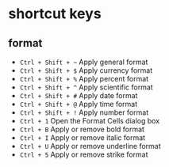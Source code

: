 # shortcut keys

## format
- `Ctrl + Shift + ~` Apply general format
- `Ctrl + Shift + $` Apply currency format
- `Ctrl + Shift + %` Apply percent format
- `Ctrl + Shift + ^` Apply scientific format
- `Ctrl + Shift + #` Apply date format
- `Ctrl + Shift + @` Apply time format
- `Ctrl + Shift + !` Apply number format
- `Ctrl + 1` Open the Format Cells dialog box
- `Ctrl + B` Apply or remove bold format
- `Ctrl + I` Apply or remove italic format
- `Ctrl + U` Apply or remove underline format
- `Ctrl + 5` Apply or remove strike format
